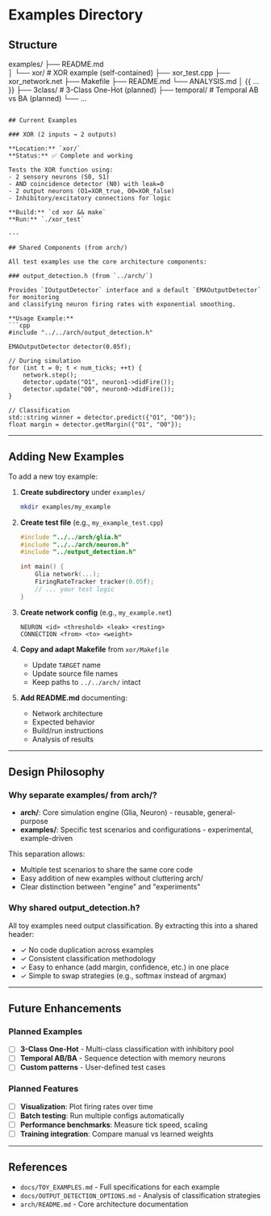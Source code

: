 # Examples Directory


## Structure

examples/
├── README.md                 
│
└── xor/                       # XOR example (self-contained)
    ├── xor_test.cpp
    ├── xor_network.net
    ├── Makefile
    ├── README.md
    └── ANALYSIS.md
│
{{ ... }}
    ├── 3class/               # 3-Class One-Hot (planned)
    ├── temporal/             # Temporal AB vs BA (planned)
    └── ...
```

## Current Examples

### XOR (2 inputs → 2 outputs)

**Location:** `xor/`  
**Status:** ✅ Complete and working

Tests the XOR function using:
- 2 sensory neurons (S0, S1)
- AND coincidence detector (N0) with leak=0
- 2 output neurons (O1=XOR_true, O0=XOR_false)
- Inhibitory/excitatory connections for logic

**Build:** `cd xor && make`  
**Run:** `./xor_test`

---

## Shared Components (from arch/)

All test examples use the core architecture components:

### output_detection.h (from `../arch/`)

Provides `IOutputDetector` interface and a default `EMAOutputDetector` for monitoring
and classifying neuron firing rates with exponential smoothing.

**Usage Example:**
```cpp
#include "../../arch/output_detection.h"

EMAOutputDetector detector(0.05f);

// During simulation
for (int t = 0; t < num_ticks; ++t) {
    network.step();
    detector.update("O1", neuron1->didFire());
    detector.update("O0", neuron0->didFire());
}

// Classification
std::string winner = detector.predict({"O1", "O0"});
float margin = detector.getMargin({"O1", "O0"});
```

---

## Adding New Examples

To add a new toy example:

1. **Create subdirectory** under `examples/`
   ```bash
   mkdir examples/my_example
   ```

2. **Create test file** (e.g., `my_example_test.cpp`)
   ```cpp
   #include "../../arch/glia.h"
   #include "../../arch/neuron.h"
   #include "../output_detection.h"
   
   int main() {
       Glia network(...);
       FiringRateTracker tracker(0.05f);
       // ... your test logic
   }
   ```

3. **Create network config** (e.g., `my_example.net`)
   ```
   NEURON <id> <threshold> <leak> <resting>
   CONNECTION <from> <to> <weight>
   ```

4. **Copy and adapt Makefile** from `xor/Makefile`
   - Update `TARGET` name
   - Update source file names
   - Keep paths to `../../arch/` intact

5. **Add README.md** documenting:
   - Network architecture
   - Expected behavior
   - Build/run instructions
   - Analysis of results

---

## Design Philosophy

### Why separate examples/ from arch/?

- **arch/**: Core simulation engine (Glia, Neuron) - reusable, general-purpose
- **examples/**: Specific test scenarios and configurations - experimental, example-driven

This separation allows:
- Multiple test scenarios to share the same core code
- Easy addition of new examples without cluttering arch/
- Clear distinction between "engine" and "experiments"

### Why shared output_detection.h?

All toy examples need output classification. By extracting this into a shared header:
- ✓ No code duplication across examples
- ✓ Consistent classification methodology
- ✓ Easy to enhance (add margin, confidence, etc.) in one place
- ✓ Simple to swap strategies (e.g., softmax instead of argmax)

---

## Future Enhancements

### Planned Examples
- [ ] **3-Class One-Hot** - Multi-class classification with inhibitory pool
- [ ] **Temporal AB/BA** - Sequence detection with memory neurons
- [ ] **Custom patterns** - User-defined test cases

### Planned Features
- [ ] **Visualization**: Plot firing rates over time
- [ ] **Batch testing**: Run multiple configs automatically
- [ ] **Performance benchmarks**: Measure tick speed, scaling
- [ ] **Training integration**: Compare manual vs learned weights

---

## References

- `docs/TOY_EXAMPLES.md` - Full specifications for each example
- `docs/OUTPUT_DETECTION_OPTIONS.md` - Analysis of classification strategies
- `arch/README.md` - Core architecture documentation
